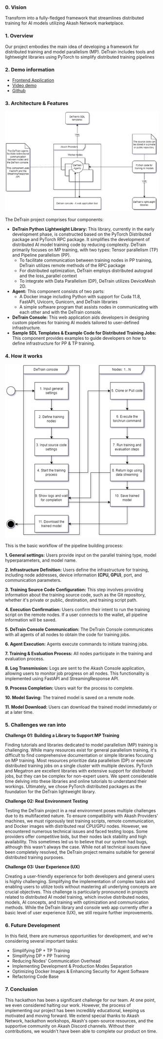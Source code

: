 ### 0. Vision

Transform into a fully-fledged framework that streamlines distributed training for AI models utilizing Akash Network marketplace. 

### 1. Overview

Our project embodies the main idea of developing a framework for distributed training and model parallelism (MP). DeTrain includes tools and lightweight libraries using PyTorch to simplify distributed training pipelines

### 2. Demo information 
- [Frontend Application](https://console-detrain.a2n.finance)
- [Video demo]()
- [Github](https://github.com/a2nfinance/detrain)
### 3. Architecture & Features
![](frontend/public/docs/architecture.jpg)

The DeTrain project comprises four components:
- **DeTrain Python Lightweight Library:** This library, currently in the early development phase, is constructed based on the PyTorch Distributed package and PyTorch RPC package. It simplifies the development of distributed AI model training code by reducing complexity. DeTrain primarily focuses on MP training, with two types: Tensor parallelism (TP) and Pipeline parallelism (PP).
    - To facilitate communication between training nodes in PP training, DeTrain utilizes remote methods of the RPC package
    - For distributed optimization, DeTrain employs distributed autograd and the loss_parallel context
    - To integrate with Data Parallelism (DP), DeTrain utilizes DeviceMesh 2D.
- **Agent:** This component consists of two parts:
    - A Docker image including Python with support for Cuda 11.8, FastAPI, Uvicorn, Gunicorn, and DeTrain libraries
    - A simple software program that assists nodes in communicating with each other and with the DeTrain console.
- **DeTrain Console:** This web application aids developers in designing custom pipelines for training AI models tailored to user-defined infrastructure.
- **Sample SDL Templates & Example Code for Distributed Training Jobs:** This component provides examples to guide developers on how to define infrastructure for PP & TP training.

### 4. How it works
![](frontend/public/docs/workflow.jpg)

This is the basic workflow of the pipeline building process:

**1. General settings:** Users provide input on the parallel training type, model hyperparameters, and model name.

**2. Infrastructure Definition:** Users define the infrastructure for training, including node addresses, device information **(CPU, GPU)**, port, and communication parameters.

**3. Training Source Code Configuration:** This step involves providing information about the training source code, such as the Git repository, whether it's private or public, destination, and training script path.

**4. Execution Confirmation:** Users confirm their intent to run the training script on the remote nodes. If a user connects to the wallet, all pipeline information will be saved.

**5. DeTrain Console Communication:** The DeTrain Console communicates with all agents of all nodes to obtain the code for training jobs.

**6. Agent Execution:** Agents execute commands to initiate training jobs.

**7. Training & Evaluation Process:** All nodes participate in the training and evaluation process.

**8. Log Transmission:** Logs are sent to the Akash Console application, allowing users to monitor job progress on all nodes. This functionality is implemented using FastAPI and StreamingResponse API.

**9. Process Completion:** Users wait for the process to complete.

**10. Model Saving:** The trained model is saved on a remote node.

**11. Model Download:** Users can download the trained model immediately or at a later time.

### 5. Challenges we ran into

**Challenge 01: Building a Library to Support MP Training**

Finding tutorials and libraries dedicated to model parallelism (MP) training is challenging. While many resources exist for general parallelism training, it's difficult to find comprehensive documentation or simple libraries focusing on MP training. Most resources prioritize data parallelism (DP) or execute distributed training jobs on a single cluster with multiple devices. PyTorch and Megatron are excellent libraries with extensive support for distributed jobs, but they can be complex for non-expert users. We spent considerable time delving into these libraries and online tutorials to understand their workings. Ultimately, we chose PyTorch distributed packages as the foundation for the DeTrain lightweight library.

**Challenge 02: Real Environment Testing**

Testing the DeTrain project in a real environment poses multiple challenges due to its multifaceted nature. To ensure compatibility with Akash Providers' machines, we must rigorously test training scripts, remote communication, and Docker images with distributed real CPU/GPU nodes. However, we encountered numerous technical issues and faced testing loops. Some providers offer competitive bids, but their nodes lack stability and high availability. This sometimes led us to believe that our system had bugs, although this wasn't always the case. While not all technical issues have been completely resolved, the DeTrain project remains suitable for general distributed training purposes.

**Challenge 03: User Experience (UX)**

Creating a user-friendly experience for both developers and general users is highly challenging. Simplifying the implementation of complex tasks and enabling users to utilize tools without mastering all underlying concepts are crucial objectives. This challenge is particularly pronounced in projects related to distributed AI model training, which involve distributed nodes, models, AI concepts, and training with optimization and communication methods. While the DeTrain library and console web app currently offer a basic level of user experience (UX), we still require further improvements.


### 6. Future Development
In this field, there are numerous opportunities for development, and we're considering several important tasks:
- Simplifying DP + TP Training
- Simplifying DP + PP Training
- Reducing Nodes' Communication Overhead
- Implementing Development & Production Modes Separation
- Optimizing Docker Images & Enhancing Security for Agent Software
- Refactoring Code Base

### 7. Conclusion
This hackathon has been a significant challenge for our team. At one point, we even considered halting our work. However, the process of implementing our project has been incredibly educational, keeping us motivated and moving forward. We extend special thanks to Akash Network, hackathon workshops, Akash's open-source resources, and the supportive community on Akash Discord channels. Without their contributions, we wouldn't have been able to complete our product on time.
